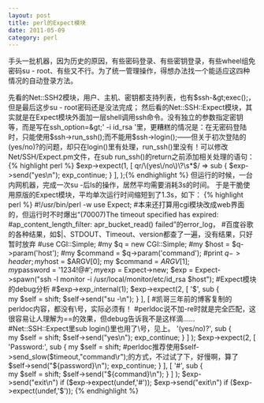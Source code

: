 ```yaml
---
layout: post
title: perl的Expect模块
date: 2011-05-09
category: perl
---
```


手头一批机器，因为历史的原因，有些密码登录、有些密钥登录，有些wheel组免密码su - root、有些又不行。为了统一管理操作，得想办法找一个能适应这四种情况的自动登录方法。

先看的Net::SSH2模块，用户、主机、密钥都支持列表，也有$ssh-&gt;exec();，但是最后这步su - root密码还是没法完成；
然后看的Net::SSH::Expect模块，其实就是在Expect模块外面加一层shell调用ssh命令。没有独立的参数指定密钥等，而是写在ssh_option=&gt;' -i id_rsa '里，更糟糕的情况是：在无密码登陆时，只能使用$ssh-&gt;run_ssh();而不能用$ssh-&gt;login();——但关于初次登陆的(yes/no)?的问题，却只在login()里有处理，run_ssh()里没有！可以修改Net/SSH/Expect.pm文件，在sub run_ssh()的return之前添加相关处理的语句：
{% highlight perl %}
$exp->expect(1,
[ qr/\(yes\/no\)\?\s*$/ => sub { $exp->send("yes\n"); exp_continue; } ],
);{% endhighlight %}
但运行的时候，一台内网机器，完成一次su -后ls的操作，居然平均需要消耗3s的时间。
于是干脆使用原版的Expect模块，平均单次运行时间缩短到了1.3s，如下：
{% highlight perl %}
#!/usr/bin/perl -w
use Expect;
#本来还打算用cgi模块改成web界面的，但运行时不时爆出“(70007)The timeout specified has expired:
#ap_content_length_filter: apr_bucket_read() failed”的error_log，
#百度谷歌的各种结果，如$|、STDOUT、Timeout、version都查了一遍，没有结果，只好暂时放弃
#use CGI::Simple;
#my $q = new CGI::Simple;
#my $host = $q->param('host');
#my $command = $q->param('command');
#print $q->header;
my $host = $ARGV[0];
my $command = $ARGV[1];
my $password = '1234!@#$';
my $exp = Expect->new;
$exp = Expect->spawn("ssh -l monitor -i /usr/local/monitor/etc/id_rsa $host");
#Expect模块的debug分析
#$exp->exp_internal(1);
$exp->expect(2, [
                 '\$',
                 sub {
                  my $self = shift;
                  $self->send("su -\n");
                 }
                ],
                [
#凯哥三年前的博客复制的perldoc内容，都没有\号，实际必须有！
#perldoc说不加-re时就是完全匹配，这很容易让人理解为==的效果，但debug告诉我不是这样滴……
#Net::SSH::Expect里sub login()里也用了\号，见上。
                 '\(yes/no\)\?',
                 sub {
                  my $self = shift;
                  $self->send("yes\n");
                  exp_continue;
                  }
                ]
);
$exp->expect(2, [
                 'Password:',
                 sub {
                  my $self = shift;
#perldoc推荐使用$self->send_slow($timeout,"command\r");的方式，不过试了下，好慢啊，算了
                  $self->send("${password}\n");
                  exp_continue;
                  }
                ],
                [
                  '#',
                 sub {
                  my $self = shift;
                  $self->send("${command}\n");
                  }
                ]
);
$exp->send("exit\n") if ($exp->expect(undef,'#'));
$exp->send("exit\n") if ($exp->expect(undef,'$'));
{% endhighlight %}

